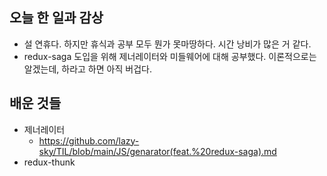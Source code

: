 ## 오늘 한 일과 감상
- 설 연휴다. 하지만 휴식과 공부 모두 뭔가 못마땅하다. 시간 낭비가 많은 거 같다.
- redux-saga 도입을 위해 제너레이터와 미들웨어에 대해 공부했다. 이론적으로는 알겠는데, 하라고 하면 아직 버겁다.

## 배운 것들
- 제너레이터
  - https://github.com/lazy-sky/TIL/blob/main/JS/genarator(feat.%20redux-saga).md
- redux-thunk